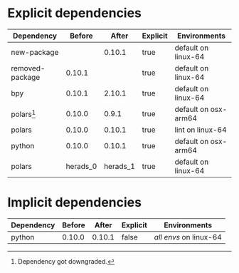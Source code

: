 # Explicit dependencies

|Dependency|Before|After|Explicit|Environments|
|-|-|-|-|-|
|new-package||0.10.1|true|default on linux-64|
|removed-package|0.10.1||true|default on linux-64|
|bpy|0.10.1|2.10.1|true|default on linux-64|
|polars[^2]|0.10.0|0.9.1|true|default on osx-arm64|
|polars|0.10.0|0.10.1|true|lint on linux-64|
|python|0.10.0|0.10.1|true|default on osx-arm64|
|polars|herads_0|herads_1|true|default on linux-64|

# Implicit dependencies

|Dependency|Before|After|Explicit|Environments|
|-|-|-|-|-|
|python|0.10.0|0.10.1|false|*all envs* on linux-64|

[^1]: **Bold** means explicit dependency.
[^2]: Dependency got downgraded.
